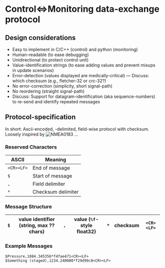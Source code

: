 # Control⇔Monitoring data-exchange protocol

## Design considerations
* Easy to implement in C/C++ (control) and python (monitoring)
* Human-readable (to ease debugging)
* Unidirectional (to protect control unit)
* Value-identification strings (to ease adding values and prevent mixups in update scenarios)
* Error-detection (values displayed are medically-critical) — Discuss: which checksum (e.g., fletcher-32 or crc-32?)
* No error-correction (simplicity, short signal-path)
* No reordering (straight signal-path)
* Discuss: Support for datagram-identification (aka sequence-numbers) to re-send and identify repeated messages

## Protocol-specification
In short: Ascii-encoded, <CR><LF>-delimited, field-wise protocol with checksum. Loosely inspired by ![NMEA0183](https://en.wikipedia.org/wiki/NMEA_0183) …

### Reserved Characters
ASCII | Meaning
------|--------
`<CR><LF>` | End of message
`$` | Start of message
`,` | Field delimiter
`*` | Checksum delimiter

### Message Structure
| `$` | value identifier (string, max ?? chars) | `,` | value (`%f`-style float32) | `*` | checksum | `<CR><LF>` |
|-----|-----------------------------------------|-----|----------------------------|-----|----------|------------|

### Example Messages
```
$Pressure,1084.345356*f4fae471<CR><LF>
$Something (staged),1234.240000*f29d99c8<CR><LF>
```

